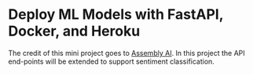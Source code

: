 # Deploy ML Models with FastAPI, Docker, and Heroku
The credit of this mini project goes to [Assembly AI](https://www.youtube.com/watch?v=h5wLuVDr0oc). In this project the API end-points will be extended to support sentiment classification.
